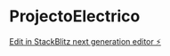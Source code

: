 # ProjectoElectrico

[Edit in StackBlitz next generation editor ⚡️](https://stackblitz.com/~/github.com/Fernan007do/ProjectoElectrico)